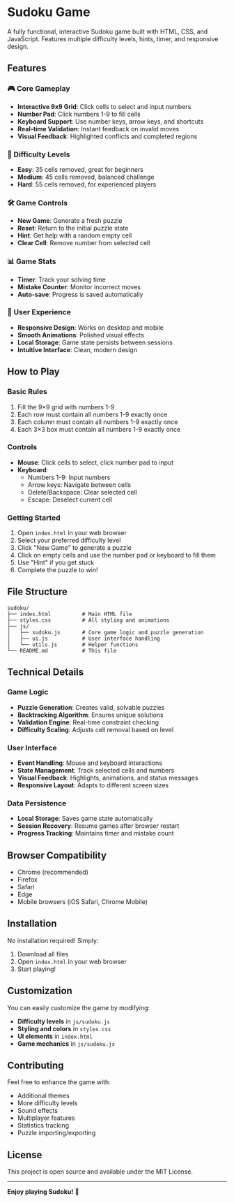 # Sudoku Game

A fully functional, interactive Sudoku game built with HTML, CSS, and JavaScript. Features multiple difficulty levels, hints, timer, and responsive design.

## Features

### 🎮 Core Gameplay
- **Interactive 9x9 Grid**: Click cells to select and input numbers
- **Number Pad**: Click numbers 1-9 to fill cells
- **Keyboard Support**: Use number keys, arrow keys, and shortcuts
- **Real-time Validation**: Instant feedback on invalid moves
- **Visual Feedback**: Highlighted conflicts and completed regions

### 🎯 Difficulty Levels
- **Easy**: 35 cells removed, great for beginners
- **Medium**: 45 cells removed, balanced challenge
- **Hard**: 55 cells removed, for experienced players

### 🛠️ Game Controls
- **New Game**: Generate a fresh puzzle
- **Reset**: Return to the initial puzzle state
- **Hint**: Get help with a random empty cell
- **Clear Cell**: Remove number from selected cell

### 📊 Game Stats
- **Timer**: Track your solving time
- **Mistake Counter**: Monitor incorrect moves
- **Auto-save**: Progress is saved automatically

### 🎨 User Experience
- **Responsive Design**: Works on desktop and mobile
- **Smooth Animations**: Polished visual effects
- **Local Storage**: Game state persists between sessions
- **Intuitive Interface**: Clean, modern design

## How to Play

### Basic Rules
1. Fill the 9×9 grid with numbers 1-9
2. Each row must contain all numbers 1-9 exactly once
3. Each column must contain all numbers 1-9 exactly once
4. Each 3×3 box must contain all numbers 1-9 exactly once

### Controls
- **Mouse**: Click cells to select, click number pad to input
- **Keyboard**: 
  - Numbers 1-9: Input numbers
  - Arrow keys: Navigate between cells
  - Delete/Backspace: Clear selected cell
  - Escape: Deselect current cell

### Getting Started
1. Open `index.html` in your web browser
2. Select your preferred difficulty level
3. Click "New Game" to generate a puzzle
4. Click on empty cells and use the number pad or keyboard to fill them
5. Use "Hint" if you get stuck
6. Complete the puzzle to win!

## File Structure

```
sudoku/
├── index.html          # Main HTML file
├── styles.css          # All styling and animations
├── js/
│   ├── sudoku.js       # Core game logic and puzzle generation
│   ├── ui.js           # User interface handling
│   └── utils.js        # Helper functions
└── README.md           # This file
```

## Technical Details

### Game Logic
- **Puzzle Generation**: Creates valid, solvable puzzles
- **Backtracking Algorithm**: Ensures unique solutions
- **Validation Engine**: Real-time constraint checking
- **Difficulty Scaling**: Adjusts cell removal based on level

### User Interface
- **Event Handling**: Mouse and keyboard interactions
- **State Management**: Track selected cells and numbers
- **Visual Feedback**: Highlights, animations, and status messages
- **Responsive Layout**: Adapts to different screen sizes

### Data Persistence
- **Local Storage**: Saves game state automatically
- **Session Recovery**: Resume games after browser restart
- **Progress Tracking**: Maintains timer and mistake count

## Browser Compatibility

- Chrome (recommended)
- Firefox
- Safari
- Edge
- Mobile browsers (iOS Safari, Chrome Mobile)

## Installation

No installation required! Simply:

1. Download all files
2. Open `index.html` in your web browser
3. Start playing!

## Customization

You can easily customize the game by modifying:

- **Difficulty levels** in `js/sudoku.js`
- **Styling and colors** in `styles.css`
- **UI elements** in `index.html`
- **Game mechanics** in `js/sudoku.js`

## Contributing

Feel free to enhance the game with:
- Additional themes
- More difficulty levels
- Sound effects
- Multiplayer features
- Statistics tracking
- Puzzle importing/exporting

## License

This project is open source and available under the MIT License.

---

**Enjoy playing Sudoku!** 🎉